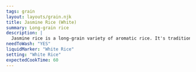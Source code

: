 ```yaml
---
tags: grain
layout: layouts/grain.njk
title: Jasmine Rice (White)
summary: Long-grain rice
description: |
  Jasmine rice is a long-grain variety of aromatic rice. It's traditionally served with Thai, Cambodian, and Vietnamese cuisine.
needToWash: "YES"
liquidMarker: "White Rice"
setting: "White Rice"
expectedCookTime: 60
---
```

